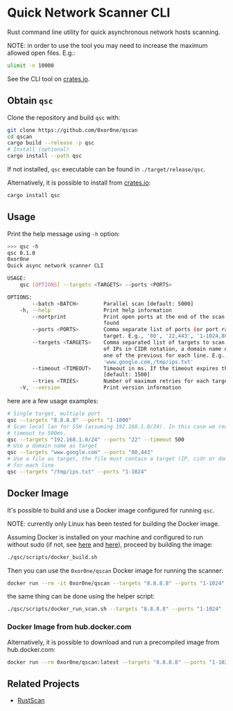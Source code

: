 # Quick Network Scanner CLI

Rust command line utility for quick asynchronous network hosts scanning.

NOTE: in order to use the tool you may need to increase the maximum allowed
open files. E.g.:

```bash
ulimit -n 10000
```

See the CLI tool on [crates.io](https://crates.io/crates/qsc).

## Obtain `qsc`

Clone the repository and build `qsc` with:

```bash
git clone https://github.com/0xor0ne/qscan
cd qscan
cargo build --release -p qsc
# Install (optional)
cargo install --path qsc
```

If not installed, `qsc` executable can be found in `./target/release/qsc`.

Alternatively, it is possible to install from [crates.io](https://crates.io/):

```bash
cargo install qsc
```

## Usage

Print the help message using `-h` option:

```bash
>>> qsc -h
qsc 0.1.0
0xor0ne
Quick async network scanner CLI

USAGE:
    qsc [OPTIONS] --targets <TARGETS> --ports <PORTS>

OPTIONS:
        --batch <BATCH>        Parallel scan [default: 5000]
    -h, --help                 Print help information
        --nortprint            Print open ports at the end of the scan and not as soon as they are
                               found
        --ports <PORTS>        Comma separate list of ports (or port ranges) to scan for each
                               target. E.g., '80', '22,443', '1-1024,8080'
        --targets <TARGETS>    Comma separated list of targets to scan. A target can be an IP, a set
                               of IPs in CIDR notation, a domain name or a path to a file containing
                               one of the previous for each line. E.g., '8.8.8.8', '192.168.1.0/24',
                               'www.google.com,/tmp/ips.txt'
        --timeout <TIMEOUT>    Timeout in ms. If the timeout expires the port is considered close
                               [default: 1500]
        --tries <TRIES>        Number of maximum retries for each target:port pair [default: 1]
    -V, --version              Print version information
```

here are a few usage examples:

```bash
# Single target, multiple port
qsc --targets "8.8.8.8" --ports "1-1000"
# Scan local lan for SSH (assuming 192.168.1.0/24). In this case we reduce the
# timeout to 500ms.
qsc --targets "192.168.1.0/24" --ports "22" --timeout 500
# Use a domain name as target
qsc --targets "www.google.com" --ports "80,443"
# Use a file as target, the file must contain a target (IP, cidr or domain name)
# for each line
qsc --targets "/tmp/ips.txt" --ports "1-1024"
```

## Docker Image

It's possible to build and use a Docker image configured for running `qsc`.

NOTE: currently only Linux has been tested for building the Docker image.

Assuming Docker is installed on your machine and configured to run without sudo
(if not, see [here][1] and [here][2]), proceed by building the image:

```bash
./qsc/scripts/docker_build.sh
```

Then you can use the `0xor0ne/qscan` Docker image for running the scanner:

```bash
docker run --rm -it 0xor0ne/qscan --targets "8.8.8.8" --ports "1-1024"
```

the same thing can be done using the helper script:

```bash
./qsc/scripts/docker_run_scan.sh --targets "8.8.8.8" --ports "1-1024"
```

### Docker Image from hub.docker.com

Alternatively, it is possible to download and run a precompiled image from
hub.docker.com:

```bash
docker run --rm 0xor0ne/qscan:latest --targets "8.8.8.8" --ports "1-1024"
```

## Related Projects

* [RustScan](https://github.com/RustScan/RustScan)

[1]: https://docs.docker.com/engine/install/
[2]: https://docs.docker.com/engine/install/linux-postinstall/
